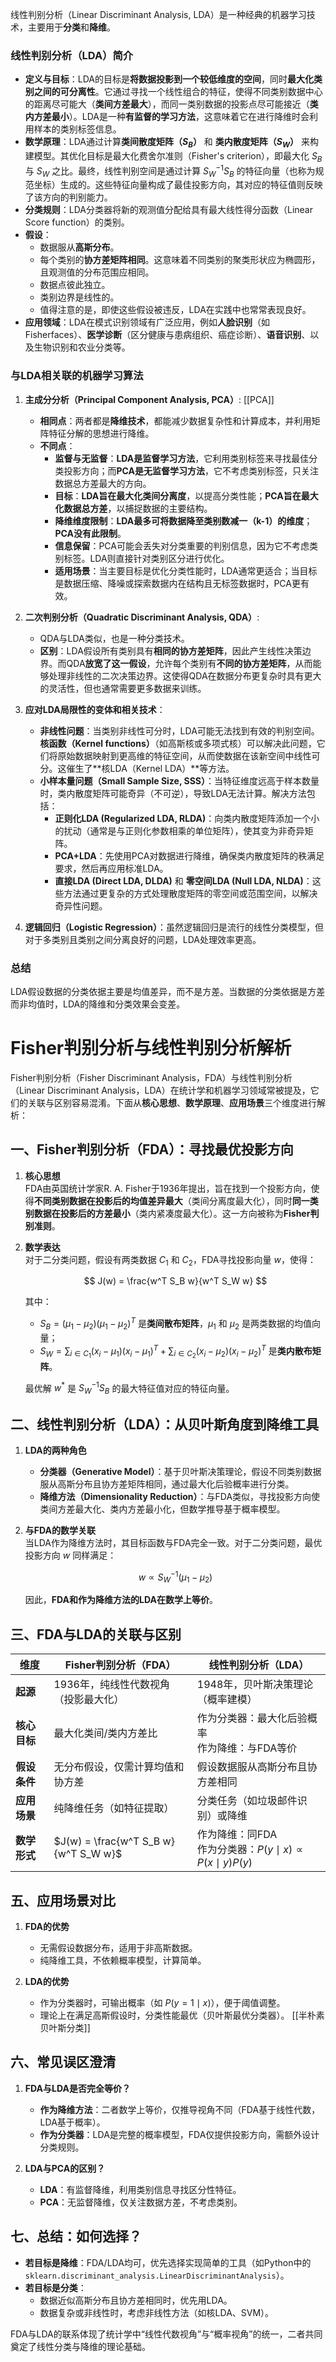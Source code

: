 线性判别分析（Linear Discriminant Analysis, LDA）是一种经典的机器学习技术，主要用于**分类**和**降维**。

### 线性判别分析（LDA）简介

- **定义与目标**：LDA的目标是**将数据投影到一个较低维度的空间**，同时**最大化类别之间的可分离性**。它通过寻找一个线性组合的特征，使得不同类别数据中心的距离尽可能大（**类间方差最大**），而同一类别数据的投影点尽可能接近（**类内方差最小**）。LDA是一种**有监督的学习方法**，这意味着它在进行降维时会利用样本的类别标签信息。
- **数学原理**：LDA通过计算**类间散度矩阵（$S_B$）** 和 **类内散度矩阵（$S_W$）** 来构建模型。其优化目标是最大化费舍尔准则（Fisher's criterion），即最大化 $S_B$ 与 $S_W$ 之比。最终，线性判别空间是通过计算 $S_W^{-1}S_B$ 的特征向量（也称为规范坐标）生成的。这些特征向量构成了最佳投影方向，其对应的特征值则反映了该方向的判别能力。
- **分类规则**：LDA分类器将新的观测值分配给具有最大线性得分函数（Linear Score function）的类别。
- **假设**：
    - 数据服从**高斯分布**。
    - 每个类别的**协方差矩阵相同**。这意味着不同类别的聚类形状应为椭圆形，且观测值的分布范围应相同。
    - 数据点彼此独立。
    - 类别边界是线性的。
    - 值得注意的是，即使这些假设被违反，LDA在实践中也常常表现良好。
- **应用领域**：LDA在模式识别领域有广泛应用，例如**人脸识别**（如Fisherfaces）、**医学诊断**（区分健康与患病组织、癌症诊断）、**语音识别**、以及生物识别和农业分类等。

### 与LDA相关联的机器学习算法

1. **主成分分析（Principal Component Analysis, PCA）**:
    [[PCA]]
    - **相同点**：两者都是**降维技术**，都能减少数据复杂性和计算成本，并利用矩阵特征分解的思想进行降维。
    - **不同点**：
        - **监督与无监督**：**LDA是监督学习方法**，它利用类别标签来寻找最佳分类投影方向；而**PCA是无监督学习方法**，它不考虑类别标签，只关注数据总方差最大的方向。
        - **目标**：**LDA旨在最大化类间分离度**，以提高分类性能；**PCA旨在最大化数据总方差**，以捕捉数据的主要结构。
        - **降维维度限制**：**LDA最多可将数据降至类别数减一（k-1）的维度**；**PCA没有此限制**。
        - **信息保留**：PCA可能会丢失对分类重要的判别信息，因为它不考虑类别标签。LDA则直接针对类别区分进行优化。
        - **适用场景**：当主要目标是优化分类性能时，LDA通常更适合；当目标是数据压缩、降噪或探索数据内在结构且无标签数据时，PCA更有效。
2. **二次判别分析（Quadratic Discriminant Analysis, QDA）**:
    
    - QDA与LDA类似，也是一种分类技术。
    - **区别**：LDA假设所有类别具有**相同的协方差矩阵**，因此产生线性决策边界。而QDA**放宽了这一假设**，允许每个类别有**不同的协方差矩阵**，从而能够处理非线性的二次决策边界。这使得QDA在数据分布更复杂时具有更大的灵活性，但也通常需要更多数据来训练。
3. **应对LDA局限性的变体和相关技术**：
    
    - **非线性问题**：当类别非线性可分时，LDA可能无法找到有效的判别空间。**核函数（Kernel functions）**（如高斯核或多项式核）可以解决此问题，它们将原始数据映射到更高维的特征空间，从而使数据在该新空间中线性可分。这催生了**核LDA（Kernel LDA）**等方法。
    - **小样本量问题（Small Sample Size, SSS）**：当特征维度远高于样本数量时，类内散度矩阵可能奇异（不可逆），导致LDA无法计算。解决方法包括：
        - **正则化LDA (Regularized LDA, RLDA)**：向类内散度矩阵添加一个小的扰动（通常是与正则化参数相乘的单位矩阵），使其变为非奇异矩阵。
        - **PCA+LDA**：先使用PCA对数据进行降维，确保类内散度矩阵的秩满足要求，然后再应用标准LDA。
        - **直接LDA (Direct LDA, DLDA)** 和 **零空间LDA (Null LDA, NLDA)**：这些方法通过更复杂的方式处理散度矩阵的零空间或范围空间，以解决奇异性问题。
4. **逻辑回归（Logistic Regression）**：虽然逻辑回归是流行的线性分类模型，但对于多类别且类别之间分离良好的问题，LDA处理效率更高。
    

### 总结
LDA假设数据的分类依据主要是均值差异，而不是方差。当数据的分类依据是方差而非均值时，LDA的降维和分类效果会变差。


# Fisher判别分析与线性判别分析解析

Fisher判别分析（Fisher Discriminant Analysis，FDA）与线性判别分析（Linear Discriminant Analysis，LDA）在统计学和机器学习领域常被提及，它们的关联与区别容易混淆。下面从**核心思想**、**数学原理**、**应用场景**三个维度进行解析：

## 一、Fisher判别分析（FDA）：寻找最优投影方向

1. **核心思想**  
   FDA由英国统计学家R. A. Fisher于1936年提出，旨在找到一个投影方向，使得**不同类别数据在投影后的均值差异最大**（类间分离度最大化），同时**同一类别数据在投影后的方差最小**（类内紧凑度最大化）。这一方向被称为**Fisher判别准则**。

2. **数学表达**  
   对于二分类问题，假设有两类数据 $C_1$ 和 $C_2$，FDA寻找投影向量 $w$，使得：

   $$
   J(w) = \frac{w^T S_B w}{w^T S_W w}
   $$

   其中：
   - $S_B = (\mu_1 - \mu_2)(\mu_1 - \mu_2)^T$ 是**类间散布矩阵**，$\mu_1$ 和 $\mu_2$ 是两类数据的均值向量；
   - $S_W = \sum_{i \in C_1} (x_i - \mu_1)(x_i - \mu_1)^T + \sum_{i \in C_2} (x_i - \mu_2)(x_i - \mu_2)^T$ 是**类内散布矩阵**。

   最优解 $w^*$ 是 $S_W^{-1} S_B$ 的最大特征值对应的特征向量。

## 二、线性判别分析（LDA）：从贝叶斯角度到降维工具

1. **LDA的两种角色**  
   - **分类器（Generative Model）**：基于贝叶斯决策理论，假设不同类别数据服从高斯分布且协方差矩阵相同，通过最大化后验概率进行分类。  
   - **降维方法（Dimensionality Reduction）**：与FDA类似，寻找投影方向使类间方差最大化、类内方差最小化，但数学推导基于概率模型。

2. **与FDA的数学关联**  
   当LDA作为降维方法时，其目标函数与FDA完全一致。对于二分类问题，最优投影方向 $w$ 同样满足：

   $$
   w \propto S_W^{-1} (\mu_1 - \mu_2)
   $$

   因此，**FDA和作为降维方法的LDA在数学上等价**。

## 三、FDA与LDA的关联与区别

| **维度**       | **Fisher判别分析（FDA）**               | **线性判别分析（LDA）**                  |
|----------------|----------------------------------------|------------------------------------------|
| **起源**       | 1936年，纯线性代数视角（投影最大化）  | 1948年，贝叶斯决策理论（概率建模）       |
| **核心目标**   | 最大化类间/类内方差比                   | 作为分类器：最大化后验概率<br>作为降维：与FDA等价 |
| **假设条件**   | 无分布假设，仅需计算均值和协方差       | 假设数据服从高斯分布且协方差相同         |
| **应用场景**   | 纯降维任务（如特征提取）               | 分类任务（如垃圾邮件识别）或降维         |
| **数学形式**   | $J(w) = \frac{w^T S_B w}{w^T S_W w}$   | 作为降维：同FDA<br>作为分类器：$P(y \mid x) \propto P(x \mid y)P(y)$ |


## 五、应用场景对比

1. **FDA的优势**  
   - 无需假设数据分布，适用于非高斯数据。  
   - 纯降维工具，不依赖概率模型，计算简单。

2. **LDA的优势**  
   - 作为分类器时，可输出概率（如 $P(y=1 \mid x)$），便于阈值调整。  
   - 理论上在满足高斯假设时，分类性能最优（贝叶斯最优分类器）。
[[半朴素贝叶斯分类]]
## 六、常见误区澄清

1. **FDA与LDA是否完全等价？**  
   - **作为降维方法**：二者数学上等价，仅推导视角不同（FDA基于线性代数，LDA基于概率）。  
   - **作为分类器**：LDA是完整的概率模型，FDA仅提供投影方向，需额外设计分类规则。

2. **LDA与PCA的区别？**  
   - **LDA**：有监督降维，利用类别信息寻找区分性特征。  
   - **PCA**：无监督降维，仅关注数据方差，不考虑类别。

## 七、总结：如何选择？

- **若目标是降维**：FDA/LDA均可，优先选择实现简单的工具（如Python中的`sklearn.discriminant_analysis.LinearDiscriminantAnalysis`）。  
- **若目标是分类**：  
  - 数据近似高斯分布且协方差相同时，优先用LDA。  
  - 数据复杂或非线性时，考虑非线性方法（如核LDA、SVM）。

FDA与LDA的联系体现了统计学中“线性代数视角”与“概率视角”的统一，二者共同奠定了线性分类与降维的理论基础。
